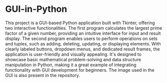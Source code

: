 # GUI-in-Python
This project is a GUI-based Python application built with Tkinter, offering two interactive functionalities.
The first program calculates the largest prime factor of a given number, providing an intuitive interface for input and result display.
The second program enables users to perform operations on sets and tuples, such as adding, deleting, updating, or displaying elements.
With clearly labeled buttons, dropdown menus, and dedicated result frames, the application is user-friendly and visually appealing. 
It's designed to showcase basic mathematical problem-solving and data structure manipulation in Python, making it a great example of integrating functionality with GUI development for beginners.
The image used in the GUI is also present in the repository.
